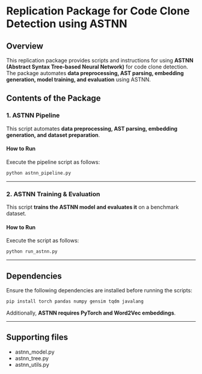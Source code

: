 # Replication Package for Code Clone Detection using ASTNN

## Overview
This replication package provides scripts and instructions for using **ASTNN (Abstract Syntax Tree-based Neural Network)** for code clone detection. The package automates **data preprocessing, AST parsing, embedding generation, model training, and evaluation** using ASTNN.

## Contents of the Package

### 1. ASTNN Pipeline 
This script automates **data preprocessing, AST parsing, embedding generation, and dataset preparation**.


#### **How to Run**
Execute the pipeline script as follows:

```bash
python astnn_pipeline.py
``` 


---

### 2. ASTNN Training & Evaluation 
This script **trains the ASTNN model and evaluates it** on a benchmark dataset.


#### **How to Run**
Execute the script as follows:

```bash
python run_astnn.py
``` 

---

## Dependencies
Ensure the following dependencies are installed before running the scripts:

```bash
pip install torch pandas numpy gensim tqdm javalang
``` 

Additionally, **ASTNN requires PyTorch and Word2Vec embeddings**.

---

## Supporting files
- astnn_model.py
- astnn_tree.py
- astnn_utils.py

